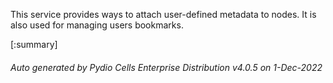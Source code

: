 






This service provides ways to attach user-defined metadata to nodes. It is also used for managing users bookmarks.

[:summary]

###### Auto generated by Pydio Cells Enterprise Distribution v4.0.5 on 1-Dec-2022
